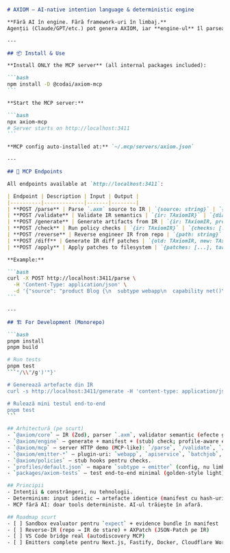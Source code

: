 
````markdown

# AXIOM — AI‑native intention language & deterministic engine

**Fără AI în engine. Fără framework-uri în limbaj.**  
Agenții (Claude/GPT/etc.) pot genera AXIOM, iar **engine-ul** îl parsează/validează/generează/verifică.

---

## 📦 Install & Use

**Install ONLY the MCP server** (all internal packages included):

```bash
npm install -D @codai/axiom-mcp
```

**Start the MCP server:**

```bash
npx axiom-mcp
# Server starts on http://localhost:3411
```

**MCP config auto-installed at:** `~/.mcp/servers/axiom.json`

---

## 🔌 MCP Endpoints

All endpoints available at `http://localhost:3411`:

| Endpoint | Description | Input | Output |
|----------|-------------|-------|--------|
| **POST /parse** | Parse `.axm` source to IR | `{source: string}` | `{ir: TAxiomIR, diagnostics: []}` |
| **POST /validate** | Validate IR semantics | `{ir: TAxiomIR}` | `{diagnostics: []}` |
| **POST /generate** | Generate artifacts from IR | `{ir: TAxiomIR, profile?: string}` | `{manifest: {...}, artifacts: [...]}` |
| **POST /check** | Run policy checks | `{ir: TAxiomIR}` | `{checks: [...]}` |
| **POST /reverse** | Reverse engineer IR from repo | `{path: string}` | `{ir: TAxiomIR, diagnostics: []}` |
| **POST /diff** | Generate IR diff patches | `{old: TAxiomIR, new: TAxiomIR}` | `{patches: [...]}` |
| **POST /apply** | Apply patches to filesystem | `{patches: [...], target: string}` | `{files: [...]}` |

**Example:**

```bash
curl -X POST http://localhost:3411/parse \
  -H 'Content-Type: application/json' \
  -d '{"source": "product Blog {\n  subtype webapp\n  capability net()\n}"}'
```

---

## 🏗️ For Development (Monorepo)

```bash
pnpm install
pnpm build

# Run tests
pnpm test
```"/\\"/g')'"}'

# Generează artefacte din IR
curl -s http://localhost:3411/generate -H 'content-type: application/json'   -d @examples/blog.ir.json

# Rulează mini testul end-to-end
pnpm test
```

## Arhitectură (pe scurt)
- `@axiom/core` – IR (Zod), parser `.axm`, validator semantic (efecte gate‑uite prin capabilities).
- `@axiom/engine` – generate + manifest + (stub) check; profile‑aware emitters.
- `@axiom/mcp` – server HTTP demo (MCP‑like): `/parse`, `/validate`, `/generate`, `/check`.
- `@axiom/emitter-*` – plugin‑uri: `webapp`, `apiservice`, `batchjob`, `docker`.
- `@axiom/policies` – stub hooks pentru checks.
- `profiles/default.json` – mapare `subtype → emitter` (config, nu limbaj).
- `packages/axiom-tests` – test end‑to‑end minimal (golden‑style light).

## Principii
- Intenții & constrângeri, nu tehnologii.
- Determinism: input identic → artefacte identice (manifest cu hash‑uri).
- MCP fără AI: doar tools deterministe. AI-ul trăiește în afară.

## Roadmap scurt
- [ ] Sandbox evaluator pentru `expect` + evidence bundle în manifest
- [ ] Reverse‑IR (repo → IR de stare) + AXPatch (JSON‑Patch pe IR)
- [ ] VS Code bridge real (autodiscovery MCP)
- [ ] Emitters complete pentru Next.js, Fastify, Docker, Cloudflare Worker
